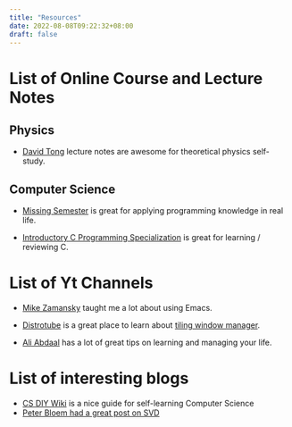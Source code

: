 ```yaml
---
title: "Resources"
date: 2022-08-08T09:22:32+08:00
draft: false 
---
```


# List of Online Course and Lecture Notes
## Physics 
- [David Tong](https://www.damtp.cam.ac.uk/user/tong/teaching.html) lecture
  notes are awesome for theoretical physics self-study.
  
## Computer Science

- [Missing Semester](https://missing.csail.mit.edu/2020/) is great for applying
  programming knowledge in real life.

- [Introductory C Programming
  Specialization](https://www.coursera.org/specializations/c-programming) is
  great for learning / reviewing C.

# List of Yt Channels
* [Mike Zamansky](https://www.youtube.com/user/mzamansky/featured) taught me a
  lot about using Emacs.

* [Distrotube](https://www.youtube.com/c/DistroTube) is a great place to learn
  about [tiling window
  manager](https://en.wikipedia.org/wiki/Tiling_window_manager).

* [Ali Abdaal](https://www.youtube.com/c/aliabdaal) has a lot of great tips on
  learning and managing your life.

# List of interesting blogs
* [CS DIY Wiki](https://csdiy.wiki/) is a nice guide for self-learning Computer Science
* [Peter Bloem had a great post on SVD](https://peterbloem.nl/)
